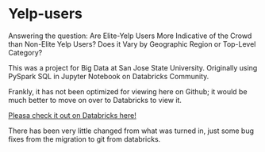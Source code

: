 # Yelp-users
Answering the question: Are Elite-Yelp Users More Indicative of the Crowd than Non-Elite Yelp Users? Does it Vary by Geographic Region or Top-Level Category?

This was a project for Big Data at San Jose State University. Originally using PySpark SQL in Jupyter Notebook on Databricks Community.

Frankly, it has not been optimized for viewing here on Github; it would be much better to move on over to Databricks to view it.

<a href="https://databricks-prod-cloudfront.cloud.databricks.com/public/4027ec902e239c93eaaa8714f173bcfc/5959384944956935/1623832811498000/2914468822202563/latest.html">Pleasa check it out on Databricks here!</a>


There has been very little changed from what was turned in, just some bug fixes from the migration to git from databricks.
